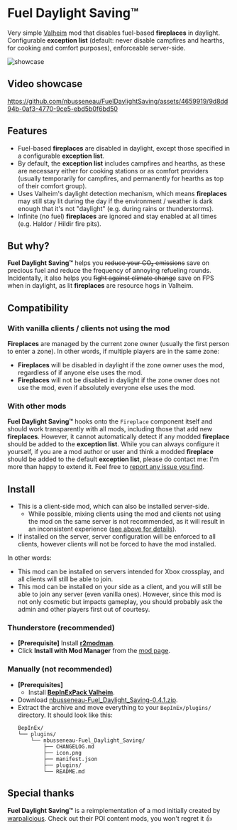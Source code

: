 # Fuel Daylight Saving™

Very simple [Valheim](https://store.steampowered.com/app/892970/Valheim/) mod that disables fuel-based **fireplaces** in daylight.
Configurable **exception list** (default: never disable campfires and hearths, for cooking and comfort purposes), enforceable server-side.

![showcase](https://github.com/nbusseneau/FuelDaylightSaving/assets/4659919/18650599-6092-4a31-8234-d93ec2b7b95d)

## Video showcase

https://github.com/nbusseneau/FuelDaylightSaving/assets/4659919/9d8dd94b-0af3-4770-9ce5-ebd5b0f6bd50

## Features

- Fuel-based **fireplaces** are disabled in daylight, except those specified in a configurable **exception list**.
- By default, the **exception list** includes campfires and hearths, as these are necessary either for cooking stations or as comfort providers (usually temporarily for campfires, and permanently for hearths as top of their comfort group).
- Uses Valheim's daylight detection mechanism, which means **fireplaces** may still stay lit during the day if the environment / weather is dark enough that it's not "daylight" (e.g. during rains or thunderstorms).
- Infinite (no fuel) **fireplaces** are ignored and stay enabled at all times (e.g. Haldor / Hildir fire pits).

## But why?

**Fuel Daylight Saving™** helps you ~~reduce your CO₂ emissions~~ save on precious fuel and reduce the frequency of annoying refueling rounds.
Incidentally, it also helps you ~~fight against climate change~~ save on FPS when in daylight, as lit **fireplaces** are resource hogs in Valheim.

## Compatibility

### With vanilla clients / clients not using the mod

**Fireplaces** are managed by the current zone owner (usually the first person to enter a zone).
In other words, if multiple players are in the same zone:

- **Fireplaces** will be disabled in daylight if the zone owner uses the mod, regardless of if anyone else uses the mod.
- **Fireplaces** will not be disabled in daylight if the zone owner does not use the mod, even if absolutely everyone else uses the mod.

### With other mods

**Fuel Daylight Saving™** hooks onto the `Fireplace` component itself and should work transparently with all mods, including those that add new **fireplaces**.
However, it cannot automatically detect if any modded **fireplace** should be added to the **exception list**.
While you can always configure it yourself, if you are a mod author or user and think a modded **fireplace** should be added to the default **exception list**, please do contact me: I'm more than happy to extend it.
Feel free to [report any issue you find](https://github.com/nbusseneau/FuelDaylightSaving/issues/new).

## Install

- This is a client-side mod, which can also be installed server-side.
  - While possible, mixing clients using the mod and clients not using the mod on the same server is not recommended, as it will result in an inconsistent experience ([see above for details](#with-vanilla-clients--clients-not-using-the-mod)).
- If installed on the server, server configuration will be enforced to all clients, however clients will not be forced to have the mod installed.

In other words:

- This mod can be installed on servers intended for Xbox crossplay, and all clients will still be able to join.
- This mod can be installed on your side as a client, and you will still be able to join any server (even vanilla ones).
  However, since this mod is not only cosmetic but impacts gameplay, you should probably ask the admin and other players first out of courtesy.

### Thunderstore (recommended)

- **[Prerequisite]** Install [**r2modman**](https://thunderstore.io/c/valheim/p/ebkr/r2modman/).
- Click **Install with Mod Manager** from the [mod page](https://thunderstore.io/c/valheim/p/nbusseneau/Fuel_Daylight_Saving/).

### Manually (not recommended)

- **[Prerequisites]**
  - Install [**BepInExPack Valheim**](https://thunderstore.io/c/valheim/p/denikson/BepInExPack_Valheim/).
- Download [nbusseneau-Fuel_Daylight_Saving-0.4.1.zip](https://github.com/nbusseneau/FuelDaylightSaving/releases/latest/download/nbusseneau-Fuel_Daylight_Saving-0.4.1.zip).
- Extract the archive and move everything to your `BepInEx/plugins/` directory. It should look like this:
  ```
  BepInEx/
  └── plugins/
      └── nbusseneau-Fuel_Daylight_Saving/
          ├── CHANGELOG.md
          ├── icon.png
          ├── manifest.json
          ├── plugins/
          └── README.md
  ```

## Special thanks

**Fuel Daylight Saving™** is a reimplementation of a mod initially created by [warpalicious](https://thunderstore.io/c/valheim/p/warpalicious/).
Check out their POI content mods, you won't regret it 👍
